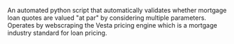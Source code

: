 An automated python script that automatically validates whether mortgage loan quotes are valued "at par" by considering multiple parameters. Operates by webscraping the Vesta pricing engine which is a mortgage industry standard for loan pricing.
